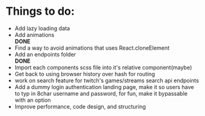 <h1>Things to do:</h1>

<ul>
<li>Add lazy loading data</li>
<li>Add animations</li> <b>DONE</b>
<li>Find a way to avoid animations that uses React.cloneElement</li>
<li>Add an endpoints folder</li> <b>DONE</b>
<li>Import each components scss file into it's relative component(maybe)</li>
<li>Get back to using browser history over hash for routing</li>
<li>work on search feature for twitch's games/streams search api endpoints</li>
<li>Add a dummy login authentication landing page, make it so users have to typ in 8char username and password, for fun, make it bypassable with an option</li>
<li>Improve performance, code design, and structuring</li>
</ul>

